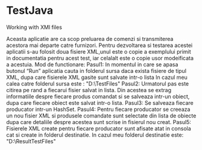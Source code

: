 # TestJava
Working with XMl files

Aceasta aplicatie are ca scop preluarea de comenzi si transmiterea acestora mai departe catre furnizori.
Pentru dezvoltarea si testarea acestei aplicatii s-au folosit doua fisiere XML,unul este o copie a exemplului primit in documentatia pentru acest test, iar celalalt este o copie usor modeificata a acestuia.
Mod de functionare:
Pasul1: 
In momentul in care se apasa butonul “Run” aplicatia cauta in folderul sursa daca exista fisiere de tipul XML, dupa care fisierele XML gasite sunt salvate intr-o lista
In cazul meu calea catre folderul sursa este : "D:\\TestFiles"
Pasul2: 
Urmatorul pas este citirea pe rand a fiecarui fisier salvat in lista.
Din acestea se extrag informatiile despre fiecare produs comandat si se salveaza intr-un obiect, dupa care fiecare obiect este salvat intr-o lista.
Pasul3: 
Se salveaza fiecare producator intr-un HashSet.
Pasul4:
Pentru fiecare producator se creeaza un nou fisier XML si produsele comandate sunt selectate  din lista de obiecte dupa care detaliile despre acestea sunt scrise in fisierul nou creat.
Pasul5:
Fisierele XML create pentru fiecare producator sunt afisate atat in consola cat si create in folderul destinatie.
In cazul meu folderul destinatie este: "D:\\ResultTestFiles"

